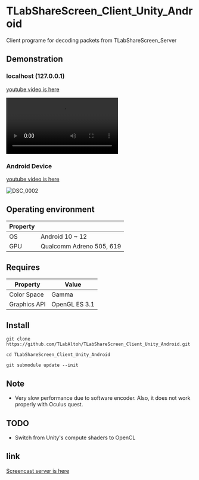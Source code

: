# TLabShareScreen_Client_Unity_Android
Client programe for decoding packets from TLabShareScreen_Server

## Demonstration

### localhost (127.0.0.1)

[youtube video is here](https://youtu.be/PK0eoB0jQ_M)

<video src="https://user-images.githubusercontent.com/121733943/210447171-dd79dcfd-c64e-460e-81b2-7078929e0ea3.mp4"></video>

### Android Device

[youtube video is here](https://youtu.be/g4nKSnYe6RA)

![DSC_0002](https://user-images.githubusercontent.com/121733943/211289979-46bfc2f3-c247-4015-b21d-ba5839f11a41.JPG)

## Operating environment
| Property |                          |
|--------- | ------------------------ |
| OS       | Android 10 ~ 12          |
| GPU      | Qualcomm Adreno 505, 619 | 

## Requires
| Property     | Value         |
| ------------ | ------------  |
| Color Space  | Gamma         |
| Graphics API | OpenGL ES 3.1 |

## Install

```
git clone https://github.com/TLabAltoh/TLabShareScreen_Client_Unity_Android.git

cd TLabShareScreen_Client_Unity_Android

git submodule update --init
```

## Note
- Very slow performance due to software encoder. Also, it does not work properly with Oculus quest.

## TODO
- Switch from Unity's compute shaders to OpenCL

## link  
[Screencast server is here](https://github.com/TLabAltoh/TLabShareScreen_Server)
